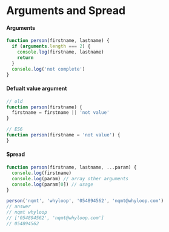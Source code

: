 # Arguments and Spread

#### Arguments

```javascript
function person(firstname, lastname) {
  if (arguments.length === 2) {
    console.log(firstname, lastname)
    return
  }
  console.log('not complete')
}
```

#### Defualt value argument

```javascript
// old
function person(firstname) {
  firstname = firstname || 'not value'
}

// ES6
function person(firstname = 'not value') {
}
```

#### Spread

```javascript
function person(firstname, lastname, ...param) {
  console.log(firstname)
  console.log(param) // array other arguments
  console.log(param[0]) // usage
}

person('nqmt', 'whyloop', '054894562', 'nqmt@whyloop.com')
// answer
// nqmt whyloop
// ['054894562', 'nqmt@whyloop.com']
// 054894562
```
